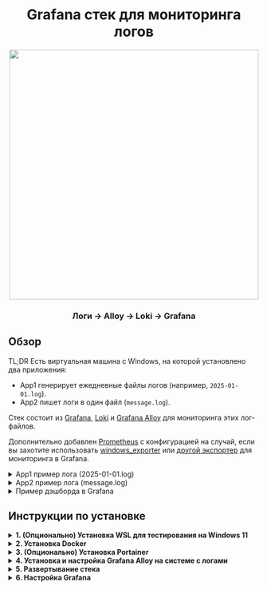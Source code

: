 <h1 align="center">Grafana стек для мониторинга логов</h1>

<p align="center">
  <img src="https://github.com/user-attachments/assets/6a035047-623f-4920-8118-3be9238c2b30" width="500">
</p>

<h3 align="center">Логи → Alloy → Loki → Grafana</h3>

## Обзор

TL;DR Есть виртуальная машина с Windows, на которой установлено два приложения:
- App1 генерирует ежедневные файлы логов (например, `2025-01-01.log`).
- App2 пишет логи в один файл (`message.log`).

Стек состоит из [Grafana](https://github.com/grafana/grafana/), [Loki](https://github.com/grafana/loki/) и [Grafana Alloy](https://github.com/grafana/alloy/) для мониторинга этих лог-файлов.

Дополнительно добавлен [Prometheus](https://github.com/prometheus/prometheus/) с конфигурацией на случай, если вы захотите использовать [windows_exporter](https://github.com/prometheus-community/windows_exporter/) или [другой экспортер](https://prometheus.io/docs/instrumenting/exporters/) для мониторинга в Grafana.

<details>
  <summary>App1 пример лога (2025-01-01.log)</summary>

```log
2025-01-01 12:00:59.109 FATAL  ComponentName Message
2025-01-01 13:00:59.109 ERROR  ComponentName Message
2025-01-01 14:00:59.109 WARN   ComponentName Message
2025-01-01 15:00:59.109 INFO   ComponentName Message
```

</details>

<details>
  <summary>App2 пример лога (message.log)</summary>

```log
01.01.25 12:00:59 - Message
01.01.25 13:00:59 - Message
01.01.25 14:00:59 - Message
01.01.25 15:00:59 - Message
```

</details>

<details>
  <summary>Пример дэшборда в Grafana</summary>

![grafana-dashboard](https://github.com/user-attachments/assets/595742f5-5a53-4fef-876e-4f8b389a8596)

</details>

## Инструкции по установке

<details>
  <summary><strong>1. (Опционально) Установка WSL для тестирования на Windows 11</strong></summary>

#### Если вы хотите протестировать этот стек на локальной Windows, установите WSL (Windows Subsystem for Linux), открыв PowerShell в Windows Terminal:

#### 1.1 Проверьте, установлен ли WSL:
```powershell
wsl -v
```

#### 1.2 Установите WSL, если он не установлен:
```powershell
wsl --install
```

#### 1.3 Список доступных дистрибутивов:
```powershell
wsl --list --online
```
или сокращенно:
```powershell
wsl -l -o
```

#### 1.4 Список установленных дистрибутивов:
```powershell
wsl -l
```

#### 1.5 Установите Ubuntu или другой дистрибутив:
```powershell
wsl --install -d Ubuntu-24.04
```

#### 1.6 После установки обновите систему:
```sh
sudo apt update && sudo apt upgrade
```

#### 1.7 Установите Git:
```sh
sudo apt install git
```

**Официальная документация:**  
[Руководство по установке WSL](https://learn.microsoft.com/ru-ru/windows/wsl/install/)

</details>

<details>
  <summary><strong>2. Установка Docker</strong></summary>

#### Вам понадобится Docker для развертывания этого стека. Если у вас его нет, установите его, следуя инструкциям ниже:

#### 2.1 Добавьте официальный GPG-ключ Docker:
```sh
sudo apt-get install ca-certificates curl
sudo install -m 0755 -d /etc/apt/keyrings
sudo curl -fsSL https://download.docker.com/linux/ubuntu/gpg -o /etc/apt/keyrings/docker.asc
sudo chmod a+r /etc/apt/keyrings/docker.asc
```

#### 2.2 Добавьте репозиторий Docker в источники apt:
```sh
echo \  
  "deb [arch=$(dpkg --print-architecture) signed-by=/etc/apt/keyrings/docker.asc] https://download.docker.com/linux/ubuntu \  
  $(. /etc/os-release && echo "${UBUNTU_CODENAME:-$VERSION_CODENAME}") stable" | \  
  sudo tee /etc/apt/sources.list.d/docker.list > /dev/null
sudo apt-get update
```

#### 2.3 Установите Docker:
```sh
sudo apt-get install docker-ce docker-ce-cli containerd.io docker-buildx-plugin docker-compose-plugin
```

#### 2.4 Проверьте установку:
```sh
sudo docker run hello-world
```

#### 2.5 Проверьте запущенные контейнеры:
```sh
sudo docker ps
```

#### 2.6 Проверьте статус Docker:
```sh
sudo systemctl status docker
```

#### 2.7 Добавьте пользователя в группу Docker (чтобы запускать без sudo):
```sh
sudo usermod -aG docker $USER
```

#### 2.8 Примените изменения группы без выхода из системы:
```sh
newgrp docker
```

**Официальная документация:**  
[Руководство по установке Docker](https://docs.docker.com/engine/install/)

</details>

<details>
  <summary><strong>3. (Опционально) Установка Portainer</strong></summary>

#### Portainer — это веб-интерфейс для управления контейнерами Docker.

#### 3.1 Создайте том для Portainer:
```sh
docker volume create portainer_data
```

#### 3.2 Установите Portainer:
```sh
docker run -d -p 8000:8000 -p 9443:9443 --name portainer --restart=always \
  -v /var/run/docker.sock:/var/run/docker.sock \
  -v portainer_data:/data portainer/portainer-ce:lts
```

#### 3.3 Проверьте запущенные контейнеры:
```sh
docker ps
```

#### 3.4 Проверьте IP-адрес:
```sh
ifconfig
```

Если `ifconfig` недоступен, установите `net-tools`:
```sh
sudo apt install net-tools
```

#### 3.5 Доступ к Portainer:
Откройте веб-браузер и перейдите по адресу:
```
https://<IP>:9443
```

**Официальная документация:**  
[Руководство по установке Portainer](https://docs.portainer.io/start/install-ce/server/docker/linux/)
</details>

<details>
  <summary><strong>4. Установка и настройка Grafana Alloy на системе с логами</strong></summary>

#### 4.1 [Скачайте и установите Grafana Alloy.](https://grafana.com/docs/alloy/latest/set-up/install/windows/)
#### 4.2 Отредактируйте `config.alloy` в каталоге с установленной Alloy:
```powershell
ii "C:\Program Files\GrafanaLabs\Alloy\"
```

#### 📝 ПРИМЕЧАНИЕ
Отредактируйте путь к папкам с логами приложений:

  ```
  // Define the path to App1 log files using glob patterns to match all .log files in the specified directory
  path_targets = [{"__path__" = "C:/App1/Folder/logs/Default/*.log"}]
  ```

  ```
  // Define the path to App2's single log file; no glob pattern needed as it's a specific file
  path_targets = [{"__path__" = "C:/App2/message.log"}]
  ```

Отредактируйте регулярное выражение:

  ```
    // Parse log lines into timestamp, log level, component, and message using a regular expression
    // Example log format: "2023-10-01 12:00:00.000 INFO ComponentName This is a message"
    expression = `^(?P<timestamp>\d{4}-\d{2}-\d{2} \d{2}:\d{2}:\d{2}\.\d{3})\s+(?P<level>INFO|WARN|ERROR|FATAL)\s+(?P<component>\S+)\s+(?P<message>.*)`
  ```

Отредактируйте IP-адрес Loki:

  ```
    // Specify the Loki server URL; ensure this endpoint is reachable from Alloy’s network
    url = "http://<IP>:3100/loki/api/v1/push"
  ```

#### 4.3 Перезапустите службу Alloy:
```powershell
Restart-Service -Name Alloy
```
или вручную через:
```powershell
services.msc
```
#### 4.5 Проверьте журнал событий на наличие ошибок:
```powershell
Get-WinEvent -FilterHashtable @{LogName="Application"; ProviderName="Alloy"; Level=@(2,3)} | Sort-Object TimeCreated
```
или вручную через:
```powershell
eventvwr.msc
```
</details>

<details>
  <summary><strong>5. Развертывание стека</strong></summary>

#### 5.1 Клонируйте репозиторий:
```sh
git clone https://github.com/SeshTiliRest/grafana-stack.git
cd grafana-stack
```
#### ⚠️ ВАЖНО
Внимательно ознакомьтесь с файлами `loki\config.yaml`, `prometheus\prometheus.yml` и `compose.yml` перед развертыванием!

#### 5.2 Запуск стека:
```sh
docker compose up -d
```
</details>

<details>
  <summary><strong>6. Настройка Grafana</strong></summary>

#### 6.1 Доступ к Grafana:
Откройте веб-браузер и перейдите по адресу:

```
http://<IP>:3000
```

#### 6.2 Добавление Loki и Prometheus в качестве источников данных:
- Войдите в Grafana (учетные данные по умолчанию: `admin` / `admin`).
- Измените пароль.
- Перейдите в **Connections → Data Sources**.
- Нажмите **Add data source**.
- Выберите **Loki** и установите URL:

   ```
   http://loki:3100
   ```

- Нажмите **Save & Test**.
- Повторите шаги для **Prometheus**, установив URL:

   ```
   http://prometheus:9090
   ```

#### 6.3 Исследование данных:
- Перейдите в **Explore**.
- Выберите **loki**.
- Переключите запрос A с Builder на Code.
- Вставьте: ` {host="windows_vm", job="app1_logs"} |= `` `
- Нажмите **Run query**.

#### 📝 ПРИМЕЧАНИЕ
Вы увидите только новые строки логов, так как в `config.alloy` указано:

  ```
  // Start reading from the end of each file to capture only new log entries, ideal for real-time monitoring
  tail_from_end = true
  ```

#### 6.4 Импорт дэшборда Grafana:
- Перейдите в **Dashboards → New → Import**.
- Загрузите `dashboard.json` из каталога `grafana/`.
- Нажмите **Load**, выберите источник данных **Loki** и нажмите **Import**.

</details>
